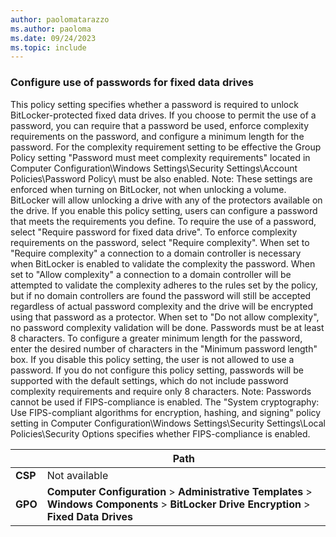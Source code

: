 ```yaml
---
author: paolomatarazzo
ms.author: paoloma
ms.date: 09/24/2023
ms.topic: include
---
```


### Configure use of passwords for fixed data drives

This policy setting specifies whether a password is required to unlock BitLocker-protected fixed data drives. If you choose to permit the use of a password, you can require that a password be used, enforce complexity requirements on the password, and configure a minimum length for the password. For the complexity requirement setting to be effective the Group Policy setting "Password must meet complexity requirements" located in Computer Configuration\Windows Settings\Security Settings\Account Policies\Password Policy\ must be also enabled. Note: These settings are enforced when turning on BitLocker, not when unlocking a volume. BitLocker will allow unlocking a drive with any of the protectors available on the drive. If you enable this policy setting, users can configure a password that meets the requirements you define. To require the use of a password, select "Require password for fixed data drive". To enforce complexity requirements on the password, select "Require complexity". When set to "Require complexity" a connection to a domain controller is necessary when BitLocker is enabled to validate the complexity the password. When set to "Allow complexity" a connection to a domain controller will be attempted to validate the complexity adheres to the rules set by the policy, but if no domain controllers are found the password will still be accepted regardless of actual password complexity and the drive will be encrypted using that password as a protector. When set to "Do not allow complexity", no password complexity validation will be done. Passwords must be at least 8 characters. To configure a greater minimum length for the password, enter the desired number of characters in the "Minimum password length" box. If you disable this policy setting, the user is not allowed to use a password. If you do not configure this policy setting, passwords will be supported with the default settings, which do not include password complexity requirements and require only 8 characters. Note: Passwords cannot be used if FIPS-compliance is enabled. The "System cryptography: Use FIPS-compliant algorithms for encryption, hashing, and signing" policy setting in Computer Configuration\Windows Settings\Security Settings\Local Policies\Security Options specifies whether FIPS-compliance is enabled.

|  | Path |
|--|--|
| **CSP** | Not available |
| **GPO** | **Computer Configuration** > **Administrative Templates** > **Windows Components** > **BitLocker Drive Encryption** > **Fixed Data Drives** |
